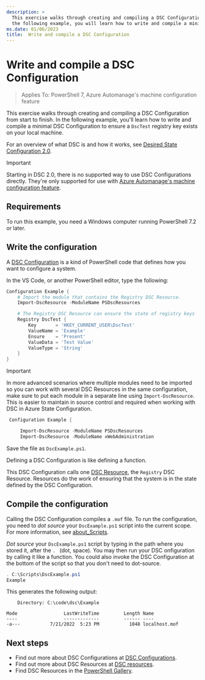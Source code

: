 ```yaml
---
description: >
  This exercise walks through creating and compiling a DSC Configuration from start to finish. In
  the following example, you will learn how to write and compile a minimal Configuration
ms.date: 01/06/2023
title:  Write and compile a DSC Configuration
---
```


# Write and compile a DSC Configuration

> Applies To: PowerShell 7, Azure Automanage's machine configuration feature

This exercise walks through creating and compiling a DSC Configuration from start to finish. In the
following example, you'll learn how to write and compile a minimal DSC Configuration to ensure a
`DscTest` registry key exists on your local machine.

For an overview of what DSC is and how it works, see [Desired State Configuration 2.0][1].

> [!IMPORTANT]
> Starting in DSC 2.0, there is no supported way to use DSC Configurations directly. They're only
> supported for use with [Azure Automanage's machine configuration feature][2].

## Requirements

To run this example, you need a Windows computer running PowerShell 7.2 or later.

## Write the configuration

A [DSC Configuration][3] is a kind of PowerShell code that defines how you want to configure a
system.

In the VS Code, or another PowerShell editor, type the following:

```powershell
Configuration Example {
    # Import the module that contains the Registry DSC Resource.
    Import-DscResource -ModuleName PSDscResources

    # The Registry DSC Resource can ensure the state of registry keys
    Registry DscTest {
        Key       = 'HKEY_CURRENT_USER\DscTest'
        ValueName = 'Example'
        Ensure    = 'Present'
        ValueData = 'Test Value'
        ValueType = 'String'
    }
}
```

> [!IMPORTANT]
> In more advanced scenarios where multiple modules need to be imported so you can work with several
> DSC Resources in the same configuration, make sure to put each module in a separate line using
> `Import-DscResource`. This is easier to maintain in source control and required when working with
> DSC in Azure State Configuration.
>
> <!-- Required for machine configuration too? Can Azure State Configuration use v2? -->
>
> ```powershell
>  Configuration Example {
>
>      Import-DscResource -ModuleName PSDscResources
>      Import-DscResource -ModuleName xWebAdministration
>
> ```

Save the file as `DscExample.ps1`.

Defining a DSC Configuration is like defining a function.

This DSC Configuration calls one [DSC Resource][4], the `Registry` DSC Resource. Resources do the
work of ensuring that the system is in the state defined by the DSC Configuration.

## Compile the configuration

Calling the DSC Configuration compiles a `.mof` file. To run the configuration, you need to
_dot source_ your `DscExample.ps1` script into the current scope. For more information, see
[about_Scripts][5].

<!-- markdownlint-disable MD038 -->
_Dot source_ your `DscExample.ps1` script by typing in the path where you stored it, after the `. `
(dot, space). You may then run your DSC onfiguration by calling it like a function. You could also
invoke the DSC Configuration at the bottom of the script so that you don't need to dot-source.
<!-- markdownlint-enable MD038 -->

```powershell
. C:\Scripts\DscExample.ps1
Example
```

This generates the following output:

```Output
    Directory: C:\code\dsc\Example

Mode                 LastWriteTime         Length Name
----                 -------------         ------ ----
-a---           7/21/2022  5:23 PM           1048 localhost.mof
```

## Next steps

- Find out more about DSC Configurations at [DSC Configurations][3].
- Find out more about DSC Resources at [DSC resources][4].
- Find DSC Resources in the [PowerShell Gallery][6].

<!-- Reference Links -->

[1]: ../../overview.md
[2]:  /azure/governance/machine-configuration/overview
[3]: ../../concepts/configurations.md
[4]: ../../concepts/resources.md
[5]: /powershell/module/microsoft.powershell.core/about/about_scripts#script-scope-and-dot-sourcing
[6]: https://www.powershellgallery.com/
